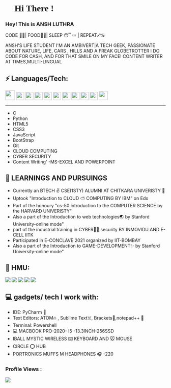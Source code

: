 <h1 style="font-family: 'JetBrains Mono'"> 👋 Hi There ! </h1>
<h3>Hey! This is ANSH LUTHRA </h3>

CODE 👨‍💻| FOOD🍟🌭| SLEEP 😴 💤 | REPEAT♐️♋️ 

ANSH'S LIFE
STUDENT
I'M AN AMBIVERT|A TECH GEEK, PASSIONATE ABOUT NATURE, LIFE, CARS , HILLS AND A FREAK GLOBETROTTER
I DO CODE FOR CASH, AND FOR THAT SMILE ON MY FACE!
CONTENT WRITER AT TIMES,MULTI-LINGUAL

## ⚡ Languages/Tech:
<p>	
<img src = "https://cdn.iconscout.com/icon/free/png-512/c-programming-569564.png" width="30">
<img src = "https://user-images.githubusercontent.com/42747200/46140125-da084900-c26d-11e8-8ea7-c45ae6306309.png" width="25">
<img src = "https://cdn3.iconfinder.com/data/icons/logos-and-brands-adobe/512/267_Python-512.png" width = "25">
<img src = "https://cdn.iconscout.com/icon/free/png-256/html5-40-1175193.png" width = "25">
<img src = "https://cdn4.iconfinder.com/data/icons/social-media-logos-6/512/121-css3-512.png" width = "25">
<img src = "https://upload.wikimedia.org/wikipedia/commons/thumb/9/99/Unofficial_JavaScript_logo_2.svg/1024px-Unofficial_JavaScript_logo_2.svg.png" width = "25">
<img src = "https://cdn.iconscout.com/icon/free/png-256/bootstrap-226077.png" width = "25">
<img src = "https://cdn3.iconfinder.com/data/icons/social-media-2169/24/social_media_social_media_logo_git-512.png" width = "25">
<img src="https://cdn1.iconfinder.com/data/icons/flat-rounded-icons/48/ico-26-512.png" width="25">
<img src = "https://i2.wp.com/blogs.perficient.com/files/2015/09/Azure-SQL-Database.png?fit=512%2C512&ssl=1" width = "25">
<img src = "https://www.searchpng.com/wp-content/uploads/2019/02/Google-Cloud-Logo-PNG-Image.png" width="28">	
</p>
<hr>

 - C
 - Python 
 - HTML5 
 - CSS3 
 - JavaScript 
 - BootStrap
 - Git
 - CLOUD COMPUTING
 - CYBER SECURITY  
 - Content Writing'
 -MS-EXCEL AND POWERPOINT

##  👀 LEARNINGS AND PURSUINGS

- Currently an BTECH ✌️ CSE(1STY)  ALUMNI AT CHITKARA UNIVERISTY 🏫 
- Uptook "Introduction to CLOUD ⛅️ COMPUTING BY IBM" on Edx
- Part of the honoury "cs-50 introduction to the COMPUTER SCIENCE by the HARVARD UNIVERISTY"
- Also a part of the Introduction to web technologies🌏 by Stanford University-online mode"
- part of the industrial training in CYBER🧠👣 security BY INMOVIDU AND E-CELL IITK
- Participated in E-CONCLAVE 2021 organized by IIT-BOMBAY
- Also a part of the Introduction to GAME-DEVELOPMENT✨ by Stanford University-online mode"


##  💬 HMU:

 <a href="https://www.linkedin.com/in/ansh-luthra-016452117//"><img src="https://img.shields.io/badge/IN---ANSH%20LUTHRA-blue"></a> 
 <a href="https://twitter.com/Anshluthra34"><img src="https://img.shields.io/twitter/url?style=social&url=https%3A%2F%2Ftwitter.com%2FAnshluthra34"></a> 
 <a href="mailto:anshluthra002.gmail.com"><img src="https://img.shields.io/badge/GMAIL-anshluthra002%40gmail.com-red"></a>
 <a  href="https://www.instagram.com/anshluthraa1/"><img src="https://img.shields.io/badge/INSTAGRAM-anshluthraa1-red"></a>
 <a href="https://accounts.snapchat.com/accounts/snapcodes"><img src="https://img.shields.io/badge/snap%F0%9F%91%BB---ansh.112-yellow"></a>

##  💻 gadgets/ tech I work with:

 - IDE: PyCharm 🤖
 - Text Editors: ATOM🔥 , Sublime Text☠️, Brackets🤡,notepad++ 📝  
 - Terminal: Powershell
 - 💻 MACBOOK PRO-2020- I5 -13.3INCH-256SSD
 - IBALL MYSTIC WIRELESS ⌨️ KEYBOARD AND 🐭 MOUSE
 - CIRCLE ⭕️ HUB
 - PORTRONICS MUFFS M HEADPHONES 🎧 -220
			
 ### Profile Views :<br>
 
  <img src="https://profile-counter.glitch.me/sanchitpasricha/count.svg" />
